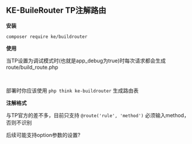 ## KE-BuileRouter TP注解路由

**安装**

`
composer require ke/buildrouter
`

**使用**

当TP设置为调试模式时(也就是app_debug为true)时每次请求都会生成route/build_route.php

<br/>

部署时你应该使用
`php think ke-buildrouter`
生成路由表


**注解格式**

与TP官方的差不多，目前只支持
`
@route('rule', 'method')
`
必须输入method，否则不识别

后续可能支持option参数的设置?
